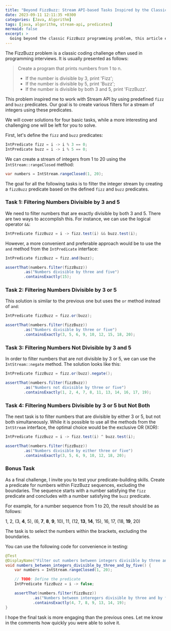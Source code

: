 ```yaml
---
title: "Beyond FizzBuzz: Stream API-based Tasks Inspired by the Classic Problem"
date: 2023-09-11 12:11:35 +0300
categories: [Java, Algorithm]
tags: [java, algorithm, stream-api, predicates]
mermaid: false
excerpt: >
  Going beyond the classic FizzBuzz programming problem, this article explores custom predicate construction using Java's Stream API. Transforming the problem with fizz and buzz predicates, we create various filters for integer streams to solve four basic tasks and a bonus challenge. We walk through the process of filtering numbers divisible by 3, by 5, or both, as well as selecting numbers within FizzBuzz sequences. With this approach, you will gain a deeper understanding of the power and flexibility of predicates when working with Stream API and improve your skills in building and applying predicates in Java programs.
---
```


The FizzBuzz problem is a classic coding challenge often used in programming interviews. It is usually presented as follows:

>Create a program that prints numbers from 1 to n.
>- If the number is divisible by 3, print 'Fizz';
>- If the number is divisible by 5, print 'Buzz';
>- If the number is divisible by both 3 and 5, print 'FizzBuzz'.

This problem inspired me to work with Stream API by using predefined `fizz` and `buzz` predicates. Our goal is to create various filters for a stream of integers using these predicates.

We will cover solutions for four basic tasks, while a more interesting and challenging one will be left for you to solve.

First, let's define the `fizz` and `buzz` predicates:

```java
IntPredicate fizz = i -> i % 3 == 0;
IntPredicate buzz = i -> i % 5 == 0;
```

We can create a stream of integers from 1 to 20 using the `IntStream::rangeClosed` method:

```java
var numbers = IntStream.rangeClosed(1, 20);
```

The goal for all the following tasks is to filter the integer stream by creating a `fizzBuzz` predicate based on the defined `fizz` and `buzz` predicates.

### Task 1: Filtering Numbers Divisible by 3 and 5

We need to filter numbers that are exactly divisible by both 3 and 5. There are two ways to accomplish this. For instance, we can use the logical operator `&&`:

```java
IntPredicate fizzBuzz = i -> fizz.test(i) && buzz.test(i);
```

However, a more convenient and preferable approach would be to use the `and` method from the `IntPredicate` interface:

```java
IntPredicate fizzBuzz = fizz.and(buzz);

assertThat(numbers.filter(fizzBuzz))
        .as("Numbers divisible by three and five")
        .containsExactly(15);
```

### Task 2: Filtering Numbers Divisible by 3 or 5

This solution is similar to the previous one but uses the `or` method instead of `and`:

```java
IntPredicate fizzBuzz = fizz.or(buzz);

assertThat(numbers.filter(fizzBuzz))
        .as("Numbers divisible by three or five")
        .containsExactly(3, 5, 6, 9, 10, 12, 15, 18, 20);
```

### Task 3: Filtering Numbers Not Divisible by 3 and 5

In order to filter numbers that are not divisible by 3 or 5, we can use the `IntStream::negate` method. The solution looks like this:

```java
IntPredicate fizzBuzz = fizz.or(buzz).negate();

assertThat(numbers.filter(fizzBuzz))
        .as("Numbers not divisible by three or five")
        .containsExactly(1, 2, 4, 7, 8, 11, 13, 14, 16, 17, 19);
```

### Task 4: Filtering Numbers Divisible by 3 or 5 but Not Both

The next task is to filter numbers that are divisible by either 3 or 5, but not both simultaneously. While it is possible to use all the methods from the `IntStream` interface, the optimal choice would be the exclusive OR (XOR):

```java
IntPredicate fizzBuzz = i -> fizz.test(i) ^ buzz.test(i);

assertThat(numbers.filter(fizzBuzz))
        .as("Numbers divisible by either three or five")
        .containsExactly(3, 5, 6, 9, 10, 12, 18, 20);
```

### Bonus Task

As a final challenge, I invite you to test your predicate-building skills. Create a predicate for numbers within FizzBuzz sequences, excluding the boundaries. The sequence starts with a number satisfying the `fizz` predicate and concludes with a number satisfying the `buzz` predicate.

For example, for a number sequence from 1 to 20, the result should be as follows:

1, 2, (3, **4**, 5), (6, **7**, **8**, **9**, 10), 11, (12, **13**, **14**, 15), 16, 17, (18, **19**, 20)

The task is to select the numbers within the brackets, excluding the boundaries.

You can use the following code for convenience in testing:

```java
@Test
@DisplayName("Filter out numbers between integers divisible by three and by five.")
void numbers_between_integers_divisible_by_three_and_by_five() {
    var numbers = IntStream.rangeClosed(1, 20);

    // TODO: Define the predicate
    IntPredicate fizzBuzz = i -> false;

    assertThat(numbers.filter(fizzBuzz))
            .as("Numbers between interegers divisible by three and by five")
            .containsExactly(4, 7, 8, 9, 13, 14, 19);
}
```

I hope the final task is more engaging than the previous ones. Let me know in the comments how quickly you were able to solve it.

